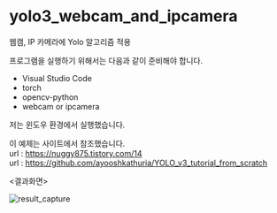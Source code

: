 # yolo3_webcam_and_ipcamera
웹캠, IP 카메라에 Yolo 알고리즘 적용

프로그램을 실행하기 위해서는 다음과 같이 준비해야 합니다.
  - Visual Studio Code
  - torch
  - opencv-python
  - webcam or ipcamera

저는 윈도우 환경에서 실행했습니다.

이 예제는 사이트에서 참조했습니다. <br>
url : https://nuggy875.tistory.com/14 <br>
url : https://github.com/ayooshkathuria/YOLO_v3_tutorial_from_scratch <br>





<결과화면>

![result_capture](https://user-images.githubusercontent.com/39476614/84098764-0fa19580-aa43-11ea-9f23-621a90437aa2.png)
